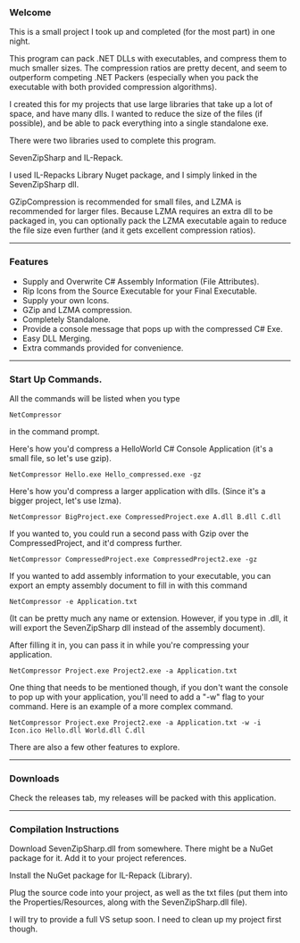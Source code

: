 ### Welcome

This is a small project I took up and completed (for the most part) in one night. 

This program can pack .NET DLLs with executables, and compress them to much smaller sizes. The compression ratios are pretty decent, and seem to outperform competing .NET Packers (especially when you pack the executable with both provided compression algorithms).

I created this for my projects that use large libraries that take up a lot of space, and have many dlls. I wanted to reduce the size of the files (if possible), and be able to pack everything into a single standalone exe. 

There were two libraries used to complete this program. 

SevenZipSharp and IL-Repack.

I used IL-Repacks Library Nuget package, and I simply linked in the SevenZipSharp dll. 

GZipCompression is recommended for small files, and LZMA is recommended for larger files. Because LZMA requires an extra dll to be packaged in, you can optionally pack the LZMA executable again to reduce the file size even further (and it gets excellent compression ratios).  

------

### Features

* Supply and Overwrite C# Assembly Information (File Attributes). 
* Rip Icons from the Source Executable for your Final Executable.
* Supply your own Icons.
* GZip and LZMA compression.
* Completely Standalone. 
* Provide a console message that pops up with the compressed C# Exe. 
* Easy DLL Merging.
* Extra commands provided for convenience.


------

### Start Up Commands.

All the commands will be listed when you type 

```
NetCompressor
```

in the command prompt. 


Here's how you'd compress a HelloWorld C# Console Application (it's a small file, so let's use gzip).
```
NetCompressor Hello.exe Hello_compressed.exe -gz
```

Here's how you'd compress a larger application with dlls. (Since it's a bigger project, let's use lzma).

```
NetCompressor BigProject.exe CompressedProject.exe A.dll B.dll C.dll
```


If you wanted to, you could run a second pass with Gzip over the CompressedProject, and it'd compress further.

```
NetCompressor CompressedProject.exe CompressedProject2.exe -gz
```

If you wanted to add assembly information to your executable, you can export an empty assembly document to fill in with this command

```
NetCompressor -e Application.txt
``` 
(It can be pretty much any name or extension. However, if you type in .dll, it will export the SevenZipSharp dll instead of the assembly document).

After filling it in, you can pass it in while you're compressing your application.

```
NetCompressor Project.exe Project2.exe -a Application.txt
```

One thing that needs to be mentioned though, if you don't want the console to pop up with your application, you'll need to add a "-w" flag to your command. Here is an example of a more complex command.


```
NetCompressor Project.exe Project2.exe -a Application.txt -w -i Icon.ico Hello.dll World.dll C.dll
```


There are also a few other features to explore.


--------

### Downloads

Check the releases tab, my releases will be packed with this application.

---

### Compilation Instructions

Download SevenZipSharp.dll from somewhere. There might be a NuGet package for it. Add it to your project references.

Install the NuGet package for IL-Repack (Library). 

Plug the source code into your project, as well as the txt files (put them into the Properties/Resources, along with the SevenZipSharp.dll file).

I will try to provide a full VS setup soon. I need to clean up my project first though.  
